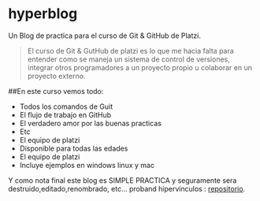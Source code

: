 # hyperblog
Un Blog de practica para el curso de Git & GitHub de Platzi.
>El curso de Git & GutHub de platzi es lo que me hacia falta para entender como se maneja un sistema de control de versiones, integrar otros programadores a un proyecto propio u colaborar en un proyecto externo.

##En este curso vemos todo:
* Todos los comandos  de Guit
* El flujo de trabajo en GitHub
* El verdadero amor por las buenas practicas
* Etc
* El equipo de platzi 
* Disponible para todas las edades
* El equipo de platzi 
* Incluye ejemplos en windows linux y mac

Y como nota final este blog es SIMPLE PRACTICA y seguramente sera destruido,editado,renombrado, etc... proband hipervínculos : [repositorio](https://github.com/JuanFernandezJubin/EscuelaWeb/blob/master/appsettings.json).  